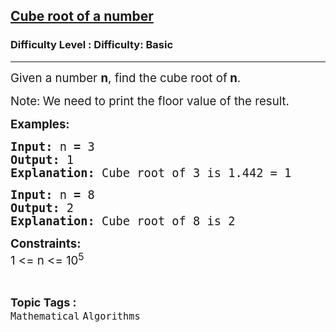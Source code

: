 <h2><a href="https://www.geeksforgeeks.org/problems/cube-root-of-a-number0915/1?page=6&difficulty=School&sortBy=submissions">Cube root of a number</a></h2><h3>Difficulty Level : Difficulty: Basic</h3><hr><div class="problems_problem_content__Xm_eO"><p><span style="font-size: 14pt;">Given a number <strong>n</strong>, find the cube root of<strong> n</strong>.</span></p>
<p><span style="font-size: 14pt;">Note:<strong> </strong>We need to print the floor value of the result.</span></p>
<p><span style="font-size: 14pt;"><strong>Examples:</strong></span></p>
<pre><span style="font-size: 14pt;"><strong>Input:</strong> n<strong> = </strong>3
<strong>Output: </strong>1
<strong>Explanation: </strong>Cube root of 3 is 1.442 = 1</span></pre>
<pre><span style="font-size: 14pt;"><strong>Input:</strong> n<strong> = </strong>8
<strong>Output: </strong>2
<strong>Explanation: </strong>Cube root of 8 is 2</span></pre>
<p><span style="font-size: 14pt;"><strong>Constraints:</strong></span><br><span style="font-size: 14pt;">1 &lt;= n &lt;= 10<sup>5</sup></span></p></div><br><p><span style=font-size:18px><strong>Topic Tags : </strong><br><code>Mathematical</code>&nbsp;<code>Algorithms</code>&nbsp;